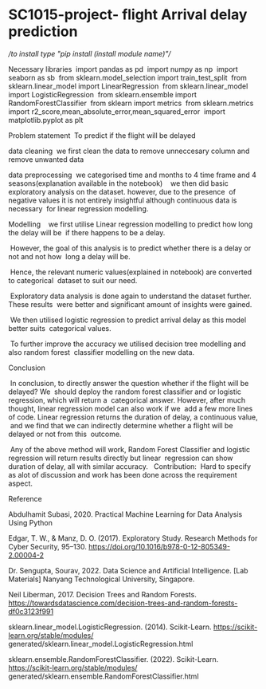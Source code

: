 # SC1015-project- flight Arrival delay prediction

*/to install type "pip install (install module name)"/*

Necessary libraries
 import pandas as pd
 import numpy as np
 import seaborn as sb
 from sklearn.model_selection import train_test_split 
 from sklearn.linear_model import LinearRegression
 from sklearn.linear_model import LogisticRegression
 from sklearn.ensemble import RandomForestClassifier
 from sklearn import metrics
 from sklearn.metrics import r2_score,mean_absolute_error,mean_squared_error
 import matplotlib.pyplot as plt


Problem statement
 To predict if the flight will be delayed

data cleaning
 we first clean the data to remove unneccesary column and remove unwanted data

data preprocessing
 we categorised time and months to 4 time frame and 4 seasons(explanation available in the notebook)
 
 we then did basic exploratory analysis on the dataset. however, due to the presence
 of negative values it is not entirely insightful although continuous data is necessary
 for linear regression modelling.

Modelling
 
 we first utilise Linear regression modelling to predict how long the delay will be
 if there happens to be a delay.

 However, the goal of this analysis is to predict whether there is a delay or not and not how 
 long a delay will be.

 Hence, the relevant numeric values(explained in notebook) are converted to categorical 
 dataset to suit our need.

 Exploratory data analysis is done again to understand the dataset further. These results 
 were better and significant amount of insights were gained.

 We then utilised logistic regression to predict arrival delay as this model better suits 
 categorical values.

 To further improve the accuracy we utilised decision tree modelling and also random forest 
 classifier modelling on the new data.

Conclusion

 In conclusion, to directly answer the question whether if the flight will be delayed? We 
 should deploy the random forest classifier and or logistic regression, which will return a 
 categorical answer. However, after much thought, linear regression model can also work if we 
 add a few more lines of code. Linear regression returns the duration of delay, a continuous value, 
 and we find that we can indirectly determine whether a flight will be delayed or not from this 
 outcome.

 Any of the above method will work, Random Forest Classifier and logistic regression will return results directly but linear 
 regression can show duration of delay, all with similar accuracy.
 
Contribution:
 Hard to specify as alot of discussion and work has been done across the requirement aspect.

Reference

Abdulhamit Subasi, 2020. Practical Machine Learning for Data Analysis Using Python

Edgar, T. W., & Manz, D. O. (2017). Exploratory Study. Research Methods for Cyber Security, 
95–130. https://doi.org/10.1016/b978-0-12-805349-2.00004-2‌

Dr. Sengupta, Sourav, 2022. Data Science and Artificial Intelligence. [Lab Materials] 
Nanyang Technological University, Singapore. 

Neil Liberman, 2017. Decision Trees and Random Forests. 
https://towardsdatascience.com/decision-trees-and-random-forests-df0c3123f991

sklearn.linear_model.LogisticRegression. (2014). Scikit-Learn. https://scikit-learn.org/stable/modules/
generated/sklearn.linear_model.LogisticRegression.html

sklearn.ensemble.RandomForestClassifier. (2022). Scikit-Learn. https://scikit-learn.org/stable/modules/
generated/sklearn.ensemble.RandomForestClassifier.html
